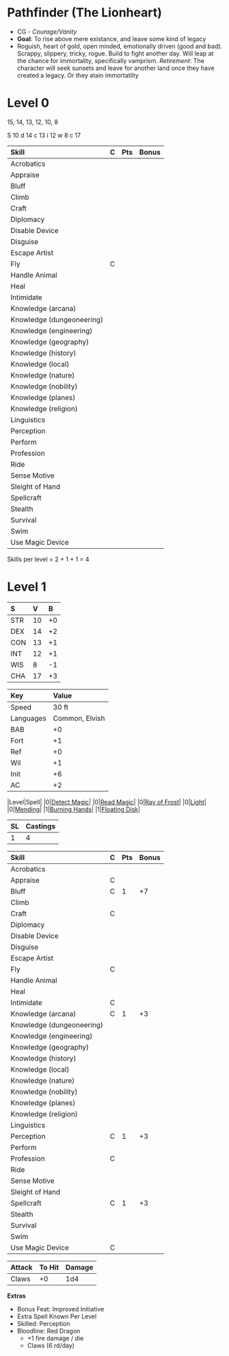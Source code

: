 # Pathfinder (The Lionheart)

- CG - *Courage/Vanity*
- **Goal**: To rise above mere existance, and leave some kind of legacy
- Roguish, heart of gold, open minded, emotionally driven (good and bad). Scrappy, slippery, tricky, rogue. Build to fight another day. Will leap at the chance for immortality, specifically vamprism. *Retirement*: The character will seek sunsets and leave for another land once they have created a legacy. Or they atain immortatlity


# Level 0

15, 14, 13, 12, 10, 8



S 10
d 14
c 13
i 12
w 8
c 17




|Skill|C|Pts|Bonus|
|:-|:-|:-|:-|
|Acrobatics||||
|Appraise||||
|Bluff||||
|Climb||||
|Craft||||
|Diplomacy||||
|Disable Device||||
|Disguise||||
|Escape Artist||||
|Fly|C|||
|Handle Animal||||
|Heal||||
|Intimidate||||
|Knowledge (arcana)||||
|Knowledge (dungeoneering)||||
|Knowledge (engineering)||||
|Knowledge (geography)	||||
|Knowledge (history)	||||
|Knowledge (local)||||
|Knowledge (nature)	||||
|Knowledge (nobility)	||||
|Knowledge (planes)||||
|Knowledge (religion)||||
|Linguistics||||
|Perception||||
|Perform||||
|Profession||||
|Ride||||
|Sense Motive||||
|Sleight of Hand||||
|Spellcraft||||
|Stealth||||
|Survival||||
|Swim||||
|Use Magic Device||||



Skills per level = 2 + 1 + 1 = 4






# Level 1
|S|V|B|
|:-|:-|:-|
|STR|10|+0|
|DEX|14|+2|
|CON|13|+1|
|INT|12|+1|
|WIS| 8|-1|
|CHA|17|+3|

|Key|Value|
|:-|:-|
|Speed|30 ft|
|Languages|Common, Elvish|
|BAB|+0|
|Fort|+1|
|Ref|+0|
|Wil|+1|
|Init|+6|
|AC|+2|

|Level|Spell|
|0|[Detect Magic](http://legacy.aonprd.com/coreRulebook/spells/detectMagic.html#detect-magic)|
|0|[Read Magic](http://legacy.aonprd.com/coreRulebook/spells/readMagic.html#read-magic)|
|0|[Ray of Frost](http://legacy.aonprd.com/coreRulebook/spells/rayOfFrost.html#ray-of-frost)|
|0|[Light](http://legacy.aonprd.com/coreRulebook/spells/light.html#light)|
|0|[Mending](http://legacy.aonprd.com/coreRulebook/spells/mending.html#mending)|
|1|[Burning Hands](http://legacy.aonprd.com/coreRulebook/spells/burningHands.html#burning-hands)|
|1|[Floating Disk](http://legacy.aonprd.com/coreRulebook/spells/floatingDisk.html#floating-disk)|

|SL|Castings|
|:-|:-|
|1|4|


|Skill|C|Pts|Bonus|
|:-|:-|:-|:-|
|Acrobatics||||
|Appraise|C|||
|Bluff|C|1|+7|
|Climb||||
|Craft|C|||
|Diplomacy||||
|Disable Device||||
|Disguise||||
|Escape Artist||||
|Fly|C|||
|Handle Animal||||
|Heal||||
|Intimidate|C|||
|Knowledge (arcana)|C|1|+3|
|Knowledge (dungeoneering)||||
|Knowledge (engineering)||||
|Knowledge (geography)	||||
|Knowledge (history)	||||
|Knowledge (local)||||
|Knowledge (nature)	||||
|Knowledge (nobility)	||||
|Knowledge (planes)||||
|Knowledge (religion)||||
|Linguistics||||
|Perception|C|1|+3|
|Perform||||
|Profession|C|||
|Ride||||
|Sense Motive||||
|Sleight of Hand||||
|Spellcraft|C|1|+3|
|Stealth||||
|Survival||||
|Swim||||
|Use Magic Device|C|||


|Attack|To Hit|Damage|
|:-|:-|:-|
|Claws|+0|1d4|

**Extras**

- Bonus Feat: Improved Initiative
- Extra Spell Known Per Level
- Skilled: Perception
- Bloodline: Red Dragon
    -  +1 fire damage / die
    -  Claws (6 rd/day)